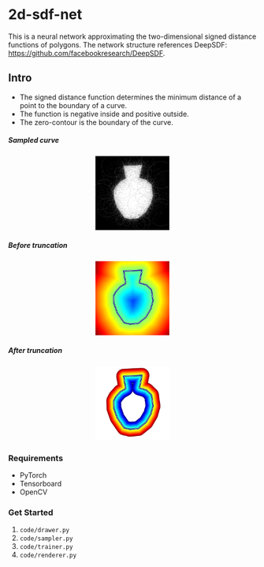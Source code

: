 # 2d-sdf-net

This is a neural network approximating the two-dimensional signed distance functions of polygons.
The network structure references DeepSDF: https://github.com/facebookresearch/DeepSDF.

## Intro

* The signed distance function determines the minimum distance of a point to the boundary of a curve. 
* The function is negative inside and positive outside. 
* The zero-contour is the boundary of the curve.

##### Sampled curve

<div align=center><img width="150" height="150" src="https://raw.githubusercontent.com/mintpancake/gallery/main/images/sampled_vase.png"/></div>

##### Before truncation

<div align=center><img width="150" height="150" src="https://raw.githubusercontent.com/mintpancake/gallery/main/images/sdf.png"/></div>

##### After truncation

<div align=center><img width="150" height="150" src="https://raw.githubusercontent.com/mintpancake/gallery/main/images/tsdf.png"/></div>

### Requirements

* PyTorch
* Tensorboard
* OpenCV

### Get Started

1. `code/drawer.py`
2. `code/sampler.py`
3. `code/trainer.py`
4. `code/renderer.py`
